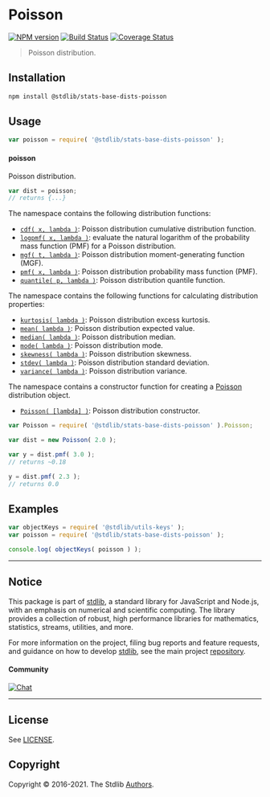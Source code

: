 <!--

@license Apache-2.0

Copyright (c) 2018 The Stdlib Authors.

Licensed under the Apache License, Version 2.0 (the "License");
you may not use this file except in compliance with the License.
You may obtain a copy of the License at

   http://www.apache.org/licenses/LICENSE-2.0

Unless required by applicable law or agreed to in writing, software
distributed under the License is distributed on an "AS IS" BASIS,
WITHOUT WARRANTIES OR CONDITIONS OF ANY KIND, either express or implied.
See the License for the specific language governing permissions and
limitations under the License.

-->

# Poisson

[![NPM version][npm-image]][npm-url] [![Build Status][test-image]][test-url] [![Coverage Status][coverage-image]][coverage-url] <!-- [![dependencies][dependencies-image]][dependencies-url] -->

> Poisson distribution.

<section class="installation">

## Installation

```bash
npm install @stdlib/stats-base-dists-poisson
```

</section>

<section class="usage">

## Usage

```javascript
var poisson = require( '@stdlib/stats-base-dists-poisson' );
```

#### poisson

Poisson distribution.

```javascript
var dist = poisson;
// returns {...}
```

The namespace contains the following distribution functions:

<!-- <toc pattern="*+(cdf|pmf|mgf|quantile)*"> -->

<div class="namespace-toc">

-   <span class="signature">[`cdf( x, lambda )`][@stdlib/stats/base/dists/poisson/cdf]</span><span class="delimiter">: </span><span class="description">Poisson distribution cumulative distribution function.</span>
-   <span class="signature">[`logpmf( x, lambda )`][@stdlib/stats/base/dists/poisson/logpmf]</span><span class="delimiter">: </span><span class="description">evaluate the natural logarithm of the probability mass function (PMF) for a Poisson distribution.</span>
-   <span class="signature">[`mgf( t, lambda )`][@stdlib/stats/base/dists/poisson/mgf]</span><span class="delimiter">: </span><span class="description">Poisson distribution moment-generating function (MGF).</span>
-   <span class="signature">[`pmf( x, lambda )`][@stdlib/stats/base/dists/poisson/pmf]</span><span class="delimiter">: </span><span class="description">Poisson distribution probability mass function (PMF).</span>
-   <span class="signature">[`quantile( p, lambda )`][@stdlib/stats/base/dists/poisson/quantile]</span><span class="delimiter">: </span><span class="description">Poisson distribution quantile function.</span>

</div>

<!-- </toc> -->

The namespace contains the following functions for calculating distribution properties:

<!-- <toc pattern="*+(entropy|kurtosis|mean|median|mode|skewness|stdev|variance)*"> -->

<div class="namespace-toc">

-   <span class="signature">[`kurtosis( lambda )`][@stdlib/stats/base/dists/poisson/kurtosis]</span><span class="delimiter">: </span><span class="description">Poisson distribution excess kurtosis.</span>
-   <span class="signature">[`mean( lambda )`][@stdlib/stats/base/dists/poisson/mean]</span><span class="delimiter">: </span><span class="description">Poisson distribution expected value.</span>
-   <span class="signature">[`median( lambda )`][@stdlib/stats/base/dists/poisson/median]</span><span class="delimiter">: </span><span class="description">Poisson distribution median.</span>
-   <span class="signature">[`mode( lambda )`][@stdlib/stats/base/dists/poisson/mode]</span><span class="delimiter">: </span><span class="description">Poisson distribution mode.</span>
-   <span class="signature">[`skewness( lambda )`][@stdlib/stats/base/dists/poisson/skewness]</span><span class="delimiter">: </span><span class="description">Poisson distribution skewness.</span>
-   <span class="signature">[`stdev( lambda )`][@stdlib/stats/base/dists/poisson/stdev]</span><span class="delimiter">: </span><span class="description">Poisson distribution standard deviation.</span>
-   <span class="signature">[`variance( lambda )`][@stdlib/stats/base/dists/poisson/variance]</span><span class="delimiter">: </span><span class="description">Poisson distribution variance.</span>

</div>

<!-- </toc> -->

The namespace contains a constructor function for creating a [Poisson][poisson-distribution] distribution object.

<!-- <toc pattern="*ctor*"> -->

<div class="namespace-toc">

-   <span class="signature">[`Poisson( [lambda] )`][@stdlib/stats/base/dists/poisson/ctor]</span><span class="delimiter">: </span><span class="description">Poisson distribution constructor.</span>

</div>

<!-- </toc> -->

```javascript
var Poisson = require( '@stdlib/stats-base-dists-poisson' ).Poisson;

var dist = new Poisson( 2.0 );

var y = dist.pmf( 3.0 );
// returns ~0.18

y = dist.pmf( 2.3 );
// returns 0.0
```

</section>

<!-- /.usage -->

<section class="examples">

## Examples

<!-- TODO: better examples -->

<!-- eslint no-undef: "error" -->

```javascript
var objectKeys = require( '@stdlib/utils-keys' );
var poisson = require( '@stdlib/stats-base-dists-poisson' );

console.log( objectKeys( poisson ) );
```

</section>

<!-- /.examples -->

<!-- Section for related `stdlib` packages. Do not manually edit this section, as it is automatically populated. -->

<section class="related">

</section>

<!-- /.related -->

<!-- Section for all links. Make sure to keep an empty line after the `section` element and another before the `/section` close. -->


<section class="main-repo" >

* * *

## Notice

This package is part of [stdlib][stdlib], a standard library for JavaScript and Node.js, with an emphasis on numerical and scientific computing. The library provides a collection of robust, high performance libraries for mathematics, statistics, streams, utilities, and more.

For more information on the project, filing bug reports and feature requests, and guidance on how to develop [stdlib][stdlib], see the main project [repository][stdlib].

#### Community

[![Chat][chat-image]][chat-url]

---

## License

See [LICENSE][stdlib-license].


## Copyright

Copyright &copy; 2016-2021. The Stdlib [Authors][stdlib-authors].

</section>

<!-- /.stdlib -->

<!-- Section for all links. Make sure to keep an empty line after the `section` element and another before the `/section` close. -->

<section class="links">

[npm-image]: http://img.shields.io/npm/v/@stdlib/stats-base-dists-poisson.svg
[npm-url]: https://npmjs.org/package/@stdlib/stats-base-dists-poisson

[test-image]: https://github.com/stdlib-js/stats-base-dists-poisson/actions/workflows/test.yml/badge.svg
[test-url]: https://github.com/stdlib-js/stats-base-dists-poisson/actions/workflows/test.yml

[coverage-image]: https://img.shields.io/codecov/c/github/stdlib-js/stats-base-dists-poisson/main.svg
[coverage-url]: https://codecov.io/github/stdlib-js/stats-base-dists-poisson?branch=main

<!--

[dependencies-image]: https://img.shields.io/david/stdlib-js/stats-base-dists-poisson.svg
[dependencies-url]: https://david-dm.org/stdlib-js/stats-base-dists-poisson/main

-->

[chat-image]: https://img.shields.io/gitter/room/stdlib-js/stdlib.svg
[chat-url]: https://gitter.im/stdlib-js/stdlib/

[stdlib]: https://github.com/stdlib-js/stdlib

[stdlib-authors]: https://github.com/stdlib-js/stdlib/graphs/contributors

[stdlib-license]: https://raw.githubusercontent.com/stdlib-js/stats-base-dists-poisson/main/LICENSE

[poisson-distribution]: https://en.wikipedia.org/wiki/Poisson_distribution

<!-- <toc-links> -->

[@stdlib/stats/base/dists/poisson/ctor]: https://github.com/stdlib-js/stats-base-dists-poisson-ctor

[@stdlib/stats/base/dists/poisson/kurtosis]: https://github.com/stdlib-js/stats-base-dists-poisson-kurtosis

[@stdlib/stats/base/dists/poisson/mean]: https://github.com/stdlib-js/stats-base-dists-poisson-mean

[@stdlib/stats/base/dists/poisson/median]: https://github.com/stdlib-js/stats-base-dists-poisson-median

[@stdlib/stats/base/dists/poisson/mode]: https://github.com/stdlib-js/stats-base-dists-poisson-mode

[@stdlib/stats/base/dists/poisson/skewness]: https://github.com/stdlib-js/stats-base-dists-poisson-skewness

[@stdlib/stats/base/dists/poisson/stdev]: https://github.com/stdlib-js/stats-base-dists-poisson-stdev

[@stdlib/stats/base/dists/poisson/variance]: https://github.com/stdlib-js/stats-base-dists-poisson-variance

[@stdlib/stats/base/dists/poisson/cdf]: https://github.com/stdlib-js/stats-base-dists-poisson-cdf

[@stdlib/stats/base/dists/poisson/logpmf]: https://github.com/stdlib-js/stats-base-dists-poisson-logpmf

[@stdlib/stats/base/dists/poisson/mgf]: https://github.com/stdlib-js/stats-base-dists-poisson-mgf

[@stdlib/stats/base/dists/poisson/pmf]: https://github.com/stdlib-js/stats-base-dists-poisson-pmf

[@stdlib/stats/base/dists/poisson/quantile]: https://github.com/stdlib-js/stats-base-dists-poisson-quantile

<!-- </toc-links> -->

</section>

<!-- /.links -->
